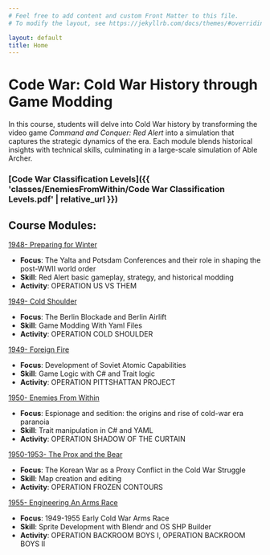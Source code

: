 ```yaml
---
# Feel free to add content and custom Front Matter to this file.
# To modify the layout, see https://jekyllrb.com/docs/themes/#overriding-theme-defaults

layout: default
title: Home
---
```


# Code War: Cold War History through Game Modding

In this course, students will delve into Cold War history by transforming the video game *Command and Conquer: Red Alert* into a simulation that captures the strategic dynamics of the era. Each module blends historical insights with technical skills, culminating in a large-scale simulation of Able Archer.    

### [Code War Classification Levels]({{ 'classes/EnemiesFromWithin/Code War Classification Levels.pdf' | relative_url }})
## Course Modules:

[1948- Preparing for Winter](./classes/PreparingForWinter)
  - **Focus**: The Yalta and Potsdam Conferences and their role in shaping the post-WWII world order
  - **Skill**: Red Alert basic gameplay, strategy, and historical modding
  - **Activity**: OPERATION US VS THEM

    
[1949- Cold Shoulder](./classes/ColdShoulder)
  - **Focus**: The Berlin Blockade and Berlin Airlift
  - **Skill**: Game Modding With Yaml Files
  - **Activity**: OPERATION COLD SHOULDER

    
[1949- Foreign Fire](./classes/ForeignFire)
  - **Focus**: Development of Soviet Atomic Capabilities
  - **Skill**: Game Logic with C# and Trait logic
  - **Activity**: OPERATION PITTSHATTAN PROJECT

    
[1950- Enemies From Within](./classes/EnemiesFromWithin)
  - **Focus**: Espionage and sedition: the origins and rise of cold-war era paranoia
  - **Skill**: Trait manipulation in C# and YAML
  - **Activity**: OPERATION SHADOW OF THE CURTAIN

    
[1950-1953- The Prox and the Bear](./classes/TheProxAndTheBear)
  - **Focus**: The Korean War as a Proxy Conflict in the Cold War Struggle
  - **Skill**: Map creation and editing
  - **Activity**: OPERATION FROZEN CONTOURS

    
[1955- Engineering An Arms Race](./classes/EngineeringAnArmsRace)
  - **Focus**: 1949-1955 Early Cold War Arms Race
  - **Skill**: Sprite Development with Blendr and OS SHP Builder
  - **Activity**: OPERATION BACKROOM BOYS I, OPERATION BACKROOM BOYS II

